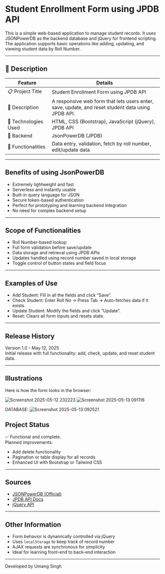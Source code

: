 # Student Enrollment Form using JPDB API

This is a simple web-based application to manage student records. It uses JSONPowerDB as the backend database and jQuery for frontend scripting. The application supports basic operations like adding, updating, and viewing student data by Roll Number.

---

## 📑 Description

| Feature              | Details                                                                 |
|----------------------|-------------------------------------------------------------------------|
| 📋 Project Title     | Student Enrollment Form using JPDB API                                  |
| 🧾 Description       | A responsive web form that lets users enter, save, update, and reset student data using JPDB API. |
| 🧠 Technologies Used | HTML, CSS (Bootstrap), JavaScript (jQuery), JPDB API                     |
| 📡 Backend           | JsonPowerDB (JPDB)                                                       |
| 🎯 Functionalities   | Data entry, validation, fetch by roll number, edit/update data          |

---


## Benefits of using JsonPowerDB

- Extremely lightweight and fast
- Serverless and instantly usable
- Built-in query language for JSON
- Secure token-based authentication
- Perfect for prototyping and learning backend integration
- No need for complex backend setup

---

## Scope of Functionalities

- Roll Number-based lookup
- Full form validation before save/update
- Data storage and retrieval using JPDB APIs
- Updates handled using record number saved in local storage
- Toggle control of button states and field focus

---

## Examples of Use

- Add Student: Fill in all the fields and click “Save”.
- Check Student: Enter Roll No → Press Tab → Auto-fetches data if it exists.
- Update Student: Modify the fields and click “Update”.
- Reset: Clears all form inputs and resets state.

---

## Release History

Version 1.0 – May 12, 2025  
Initial release with full functionality: add, check, update, and reset student data.

---

## Illustrations

Here is how the form looks in the browser:

![Screenshot 2025-05-12 232223](https://github.com/user-attachments/assets/dd1a0f2e-9857-40f7-852e-b238f33291b6)
![Screenshot 2025-05-13 091116](https://github.com/user-attachments/assets/09357841-3b72-4f49-9b03-de856f6f51f8)

DATABASE:
![Screenshot 2025-05-13 092521](https://github.com/user-attachments/assets/10fa8b6c-7963-42fa-b37a-1db4b8be43e3)

## Project Status

✅ Functional and complete.  
Planned improvements:
- Add delete functionality
- Pagination or table display for all records
- Enhanced UI with Bootstrap or Tailwind CSS

---

## Sources

- [JSONPowerDB (Official)](https://login2explore.com/)
- [JPDB API Docs](https://login2explore.com/jpdb/docs.html)
- [jQuery API](https://api.jquery.com/)


---

## Other Information

- Form behavior is dynamically controlled via jQuery
- Uses `localStorage` to keep track of record number
- AJAX requests are synchronous for simplicity
- Ideal for learning front-end to back-end interaction

---

Developed by Umang Singh
